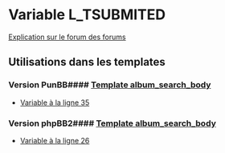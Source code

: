 # Variable L_TSUBMITED
[Explication sur le forum des forums](http://forum.forumactif.com/t294113-listing-des-variables#L_TSUBMITED)
## Utilisations dans les templates
### Version PunBB#### [Template album_search_body](punbb/album_search_body.md)
* [Variable à la ligne 35](../punbb/album_search_body.tpl#L35)
### Version phpBB2#### [Template album_search_body](subsilver/album_search_body.md)
* [Variable à la ligne 26](../subsilver/album_search_body.tpl#L26)